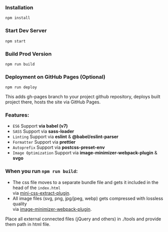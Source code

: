 ### Installation

```
npm install
```

### Start Dev Server

```
npm start
```

### Build Prod Version

```
npm run build
```

### Deployment on GitHub Pages (Optional)

```
npm run deploy
```

This adds gh-pages branch to your project github repository, deploys built project there, hosts the site via GitHub Pages.

### Features:

- `ES6` Support **via babel (v7)**
- `SASS` Support via **sass-loader**
- `Linting` Support via **eslint** & **@babel/eslint-parser**
- `Formatter` Support via **prettier**
- `Autoprefix` Support via **postcss-preset-env**
- `Image Optimization` Support via **image-minimizer-webpack-plugin** & **svgo**

### When you run `npm run build`:

- The css file moves to a separate bundle file and gets it included in the head of the `index.html`
  <br />via [mini-css-extract-plugin](https://github.com/webpack-contrib/mini-css-extract-plugin).
- All image files (svg, png, jpg/jpeg, webp) gets compressed with lossless quality
  <br />via [image-minimizer-webpack-plugin](https://github.com/webpack-contrib/image-minimizer-webpack-plugin).

Place all external connected files (jQuery and others) in ./tools and provide them path in html file.

